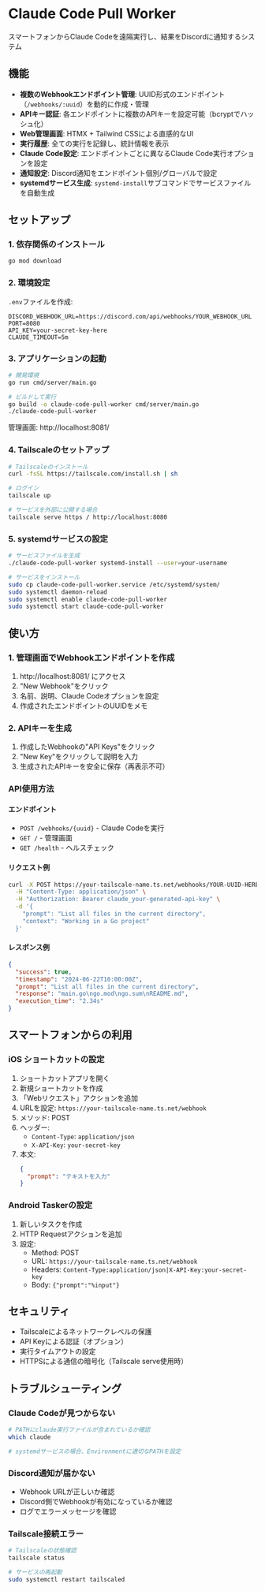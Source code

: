 # Claude Code Pull Worker

スマートフォンからClaude Codeを遠隔実行し、結果をDiscordに通知するシステム

## 機能

- **複数のWebhookエンドポイント管理**: UUID形式のエンドポイント（`/webhooks/:uuid`）を動的に作成・管理
- **APIキー認証**: 各エンドポイントに複数のAPIキーを設定可能（bcryptでハッシュ化）
- **Web管理画面**: HTMX + Tailwind CSSによる直感的なUI
- **実行履歴**: 全ての実行を記録し、統計情報を表示
- **Claude Code設定**: エンドポイントごとに異なるClaude Code実行オプションを設定
- **通知設定**: Discord通知をエンドポイント個別/グローバルで設定
- **systemdサービス生成**: `systemd-install`サブコマンドでサービスファイルを自動生成

## セットアップ

### 1. 依存関係のインストール

```bash
go mod download
```

### 2. 環境設定

`.env`ファイルを作成:

```env
DISCORD_WEBHOOK_URL=https://discord.com/api/webhooks/YOUR_WEBHOOK_URL
PORT=8080
API_KEY=your-secret-key-here
CLAUDE_TIMEOUT=5m
```

### 3. アプリケーションの起動

```bash
# 開発環境
go run cmd/server/main.go

# ビルドして実行
go build -o claude-code-pull-worker cmd/server/main.go
./claude-code-pull-worker
```

管理画面: http://localhost:8081/

### 4. Tailscaleのセットアップ

```bash
# Tailscaleのインストール
curl -fsSL https://tailscale.com/install.sh | sh

# ログイン
tailscale up

# サービスを外部に公開する場合
tailscale serve https / http://localhost:8080
```

### 5. systemdサービスの設定

```bash
# サービスファイルを生成
./claude-code-pull-worker systemd-install --user=your-username

# サービスをインストール
sudo cp claude-code-pull-worker.service /etc/systemd/system/
sudo systemctl daemon-reload
sudo systemctl enable claude-code-pull-worker
sudo systemctl start claude-code-pull-worker
```


## 使い方

### 1. 管理画面でWebhookエンドポイントを作成

1. http://localhost:8081/ にアクセス
2. "New Webhook"をクリック
3. 名前、説明、Claude Codeオプションを設定
4. 作成されたエンドポイントのUUIDをメモ

### 2. APIキーを生成

1. 作成したWebhookの"API Keys"をクリック
2. "New Key"をクリックして説明を入力
3. 生成されたAPIキーを安全に保存（再表示不可）

### API使用方法

#### エンドポイント

- `POST /webhooks/{uuid}` - Claude Codeを実行
- `GET /` - 管理画面
- `GET /health` - ヘルスチェック

#### リクエスト例

```bash
curl -X POST https://your-tailscale-name.ts.net/webhooks/YOUR-UUID-HERE \
  -H "Content-Type: application/json" \
  -H "Authorization: Bearer claude_your-generated-api-key" \
  -d '{
    "prompt": "List all files in the current directory",
    "context": "Working in a Go project"
  }'
```

#### レスポンス例

```json
{
  "success": true,
  "timestamp": "2024-06-22T10:00:00Z",
  "prompt": "List all files in the current directory",
  "response": "main.go\ngo.mod\ngo.sum\nREADME.md",
  "execution_time": "2.34s"
}
```

## スマートフォンからの利用

### iOS ショートカットの設定

1. ショートカットアプリを開く
2. 新規ショートカットを作成
3. 「Webリクエスト」アクションを追加
4. URLを設定: `https://your-tailscale-name.ts.net/webhook`
5. メソッド: POST
6. ヘッダー:
   - `Content-Type`: `application/json`
   - `X-API-Key`: `your-secret-key`
7. 本文: 
   ```json
   {
     "prompt": "テキストを入力"
   }
   ```

### Android Taskerの設定

1. 新しいタスクを作成
2. HTTP Requestアクションを追加
3. 設定:
   - Method: POST
   - URL: `https://your-tailscale-name.ts.net/webhook`
   - Headers: `Content-Type:application/json|X-API-Key:your-secret-key`
   - Body: `{"prompt":"%input"}`

## セキュリティ

- Tailscaleによるネットワークレベルの保護
- API Keyによる認証（オプション）
- 実行タイムアウトの設定
- HTTPSによる通信の暗号化（Tailscale serve使用時）

## トラブルシューティング

### Claude Codeが見つからない

```bash
# PATHにclaude実行ファイルが含まれているか確認
which claude

# systemdサービスの場合、Environmentに適切なPATHを設定
```

### Discord通知が届かない

- Webhook URLが正しいか確認
- Discord側でWebhookが有効になっているか確認
- ログでエラーメッセージを確認

### Tailscale接続エラー

```bash
# Tailscaleの状態確認
tailscale status

# サービスの再起動
sudo systemctl restart tailscaled
```